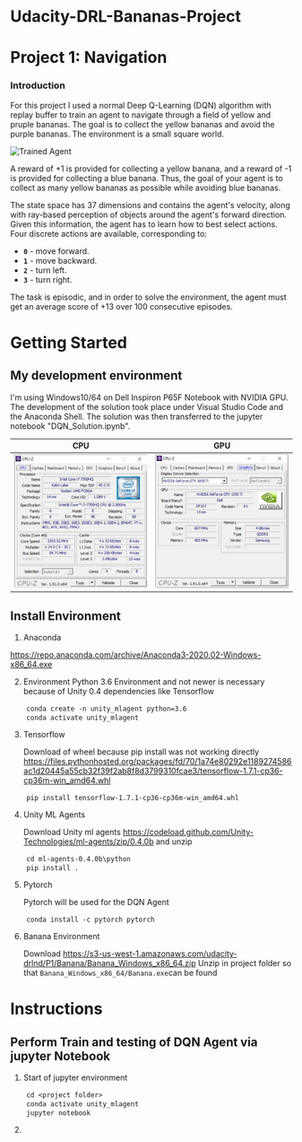 # Udacity-DRL-Bananas-Project

[//]: # (Image References)

[image1]: https://user-images.githubusercontent.com/10624937/42135619-d90f2f28-7d12-11e8-8823-82b970a54d7e.gif "Trained Agent"

# Project 1: Navigation

### Introduction

For this project I used a normal Deep Q-Learning (DQN) algorithm with replay buffer to train an agent to navigate 
through a field of yellow and pruple bananas.  The goal is to collect the yellow bananas and avoid the purple bananas.
The environment is a small square world.  

![Trained Agent](static/banana.gif)

A reward of +1 is provided for collecting a yellow banana, and a reward of -1 is provided for collecting a blue banana. Thus, the goal of your agent is to collect as many yellow bananas as possible while avoiding blue bananas.

The state space has 37 dimensions and contains the agent's velocity, along with ray-based perception of objects around the agent's forward direction. Given this information, the agent has to learn how to best select actions. Four discrete actions are available, corresponding to:

- **`0`** - move forward.
- **`1`** - move backward.
- **`2`** - turn left.
- **`3`** - turn right.

The task is episodic, and in order to solve the environment, the agent must get an average score of +13 over 100 consecutive episodes.

# Getting Started
## My development environment 
I'm using Windows10/64 on Dell Inspiron P65F Notebook with NVIDIA GPU. The development of the solution took place under Visual Studio Code and the Anaconda Shell. The solution was then transferred to the jupyter notebook "DQN_Solution.ipynb".

| CPU             | GPU |
:-------------------------:|:-------------------------:
![](static/cpu_info.jpg)  |  ![](static/gpu_info.jpg)

## Install Environment
1. Anaconda

https://repo.anaconda.com/archive/Anaconda3-2020.02-Windows-x86_64.exe

2. Environment
Python 3.6 Environment and not newer is necessary because of Unity 0.4 dependencies like Tensorflow
```
    conda create -n unity_mlagent python=3.6
    conda activate unity_mlagent
```
3. Tensorflow 

    Download of wheel because pip install was not working directly
https://files.pythonhosted.org/packages/fd/70/1a74e80292e1189274586ac1d20445a55cb32f39f2ab8f8d3799310fcae3/tensorflow-1.7.1-cp36-cp36m-win_amd64.whl
```
    pip install tensorflow-1.7.1-cp36-cp36m-win_amd64.whl
```
4. Unity ML Agents

    Download Unity ml agents https://codeload.github.com/Unity-Technologies/ml-agents/zip/0.4.0b and unzip
```
    cd ml-agents-0.4.0b\python
    pip install .
```

5. Pytorch

    Pytorch will be used for the DQN Agent
```
    conda install -c pytorch pytorch
```

6. Banana Environment

    Download https://s3-us-west-1.amazonaws.com/udacity-drlnd/P1/Banana/Banana_Windows_x86_64.zip 
    Unzip in project folder so that ```Banana_Windows_x86_64/Banana.exe```can be found


# Instructions
## Perform Train and testing of DQN Agent via jupyter Notebook
1. Start of jupyter environment
```
    cd <project folder>
    conda activate unity_mlagent
    jupyter notebook
```
2.